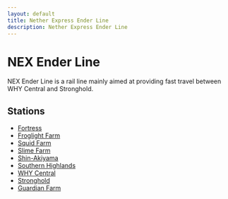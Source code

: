 ```yaml
---
layout: default
title: Nether Express Ender Line
description: Nether Express Ender Line
---
```


# NEX Ender Line

NEX Ender Line is a rail line mainly aimed at providing fast travel between WHY
Central and Stronghold.

## Stations

- [Fortress](/rail-stations/fortress)
- [Froglight Farm](/rail/stations)
- [Squid Farm](/rail/stations/squid-farm)
- [Slime Farm](/rail/stations/slime-farm)
- [Shin-Akiyama](/rail/stations/shin-akiyama)
- [Southern Highlands](/rail/stations/southern-highlands)
- [WHY Central](/rail/stations/why-central)
- [Stronghold](/rail/stations/stronghold)
- [Guardian Farm](/rail/stations/guardian-farm)
